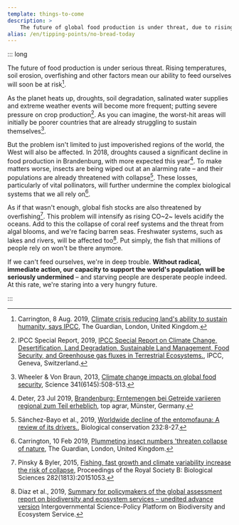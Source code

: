 ```yaml
---
template: things-to-come
description: >
    The future of global food production is under threat, due to rising temperature, droughts, soil erosion, overfishing and other factors. Our capacity to feed the world’s population will be at risk. In 2018 droughts have caused a significant decline in food production in Brandenburg, with further losses expected this year.
alias: /en/tipping-points/no-bread-today
---
```


::: long

The future of food production is under serious threat. Rising temperatures, soil erosion, overfishing and other factors mean our ability to feed ourselves will soon be at risk[^Carrington2019].

As the planet heats up, droughts, soil degradation, salinated water supplies and extreme weather events will become more frequent; putting severe pressure on crop production[^IPCCsrfood]. As you can imagine, the worst-hit areas will initially be poorer countries that are already struggling to sustain themselves[^Wheeler2013].

But the problem isn't limited to just impoverished regions of the world, the West will also be affected. In 2018, droughts caused a significant decline in food production in Brandenburg, with more expected this year[^Deter2019]. To make matters worse, insects are being wiped out at an alarming rate – and their populations are already threatened with collapse[^Sanchez2019]. These losses, particularly of vital pollinators, will further undermine the complex biological systems that we all rely on[^Carrington2019a].

As if that wasn't enough, global fish stocks are also threatened by overfishing[^Pinsky2015]. This problem will intensify as rising CO~2~ levels acidify the oceans. Add to this the collapse of coral reef systems and the threat from algal blooms, and we're facing barren seas. Freshwater systems, such as lakes and rivers, will be affected too[^Diaz2019]. Put simply, the fish that millions of people rely on won't be there anymore.

If we can't feed ourselves, we're in deep trouble. **Without radical, immediate action, our capacity to support the world's population will be seriously undermined** – and starving people are desperate people indeed. At this rate, we're staring into a very hungry future.

<!-- ## References -->

[^Carrington2019]: Carrington, 8 Aug. 2019, [Climate crisis reducing land's ability to sustain humanity, says IPCC](https://www.theguardian.com/environment/2019/aug/08/climate-crisis-reducing-lands-ability-to-sustain-humanity-says-ipcc), The Guardian, London, United Kingdom.

[^IPCCsrfood]: IPCC Special Report, 2019, [IPCC Special Report on Climate Change, Desertification, Land Degradation, Sustainable Land Management, Food Security, and Greenhouse gas fluxes in Terrestrial Ecosystems.](https://www.ipcc.ch/site/assets/uploads/2019/08/3.-Summary-of-Headline-Statements.pdf), IPCC, Geneva, Switzerland.

[^Wheeler2013]: Wheeler & Von Braun, 2013, [Climate change impacts on global food security](http://denning.atmos.colostate.edu/readings/Impacts/FoodSecurity.Science-2013-Wheeler-508-13.pdf), Science 341(6145):508-513.

[^Deter2019]: Deter, 23 Jul 2019, [Brandenburg: Erntemengen bei Getreide variieren regional zum Teil erheblich](https://www.topagrar.com/acker/news/brandenburg-erntemengen-bei-getreide-variieren-regional-zum-teil-erheblich-11612147.html), top agrar, Münster, Germany.

[^Sanchez2019]: Sánchez-Bayo et al., 2019, [Worldwide decline of the entomofauna: A review of its drivers.](https://doi.org/10.1016/j.biocon.2019.01.020), Biological conservation 232:8-27.

[^Carrington2019a]: Carrington, 10 Feb 2019, [Plummeting insect numbers 'threaten collapse of nature](https://www.theguardian.com/environment/2019/feb/10/plummeting-insect-numbers-threaten-collapse-of-nature), The Guardian, London, United Kingdom.

[^Pinsky2015]: Pinsky & Byler, 2015, [Fishing, fast growth and climate variability increase the risk of collapse](https://royalsocietypublishing.org/doi/full/10.1098/rspb.2015.1053), Proceedings of the Royal Society B: Biological Sciences 282(1813):20151053.

[^Diaz2019]: Diaz et al., 2019, [Summary for policymakers of the global assessment report on biodiversity and ecosystem services – unedited advance version](https://ec.europa.eu/jrc/sites/jrcsh/files/summary_for_policymakers_ipbes_global_assessment.pdf) Intergovernmental Science-Policy Platform on Biodiversity and Ecosystem Service.

:::

